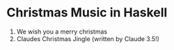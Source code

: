 # Christmas Music in Haskell

1. We wish you a merry christmas
2. Claudes Christmas Jingle (written by Claude 3.5!)
